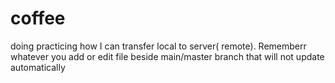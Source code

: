 # coffee
doing practicing how I can transfer local to server( remote). Rememberr whatever you add or edit file beside main/master branch that will not update automatically 
